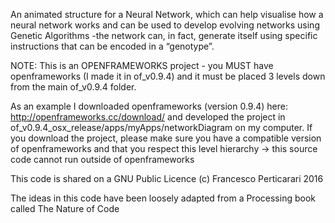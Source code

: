 An animated structure for a Neural Network, which can help visualise how a neural network works and can be used to develop evolving networks using Genetic Algorithms -the network can, in fact, generate itself using specific instructions that can be encoded in a “genotype”.

NOTE: This is an OPENFRAMEWORKS project - you MUST have openframeworks (I made it in of_v0.9.4) and it must be placed 3 levels down from the main of_v0.9.4 folder.

As an example I downloaded openframeworks (version 0.9.4) here: http://openframeworks.cc/download/ and developed the project in of_v0.9.4_osx_release/apps/myApps/networkDiagram on my computer. If you download the project, please make sure you have a compatible version of openframeworks and that you respect this level hierarchy -> this source code cannot run outside of openframeworks

This code is shared on a GNU Public Licence (c) Francesco Perticarari 2016

The ideas in this code have been loosely adapted from a Processing book called The Nature of Code


